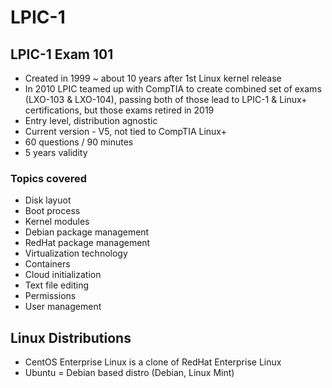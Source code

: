 # LPIC-1

## LPIC-1 Exam 101

- Created in 1999 ~ about 10 years after 1st Linux kernel release
- In 2010 LPIC teamed up with CompTIA to create combined set of exams (LXO-103 & LXO-104), passing both of those lead to LPIC-1 & Linux+ certifications, but those exams retired in 2019
- Entry level, distribution agnostic
- Current version - V5, not tied to CompTIA Linux+
- 60 questions / 90 minutes
- 5 years validity

### Topics covered

- Disk layuot
- Boot process
- Kernel modules
- Debian package management
- RedHat package management
- Virtualization technology
- Containers
- Cloud initialization
- Text file editing
- Permissions
- User management

## Linux Distributions

- CentOS Enterprise Linux is a clone of RedHat Enterprise Linux
- Ubuntu = Debian based distro (Debian, Linux Mint)
